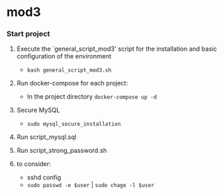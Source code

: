 # mod3

### Start project 


1. Execute the `general_script_mod3' script for the installation and basic configuration of the environment

    - `bash general_script_mod3.sh`

2. Run docker-compose for each project:

    - In the project directory `docker-compose up -d`

3. Secure MySQL
    - `sudo mysql_secure_installation`

4. Run script_mysql.sql 

5. Run script_strong_password.sh

6. to consider:
    - sshd config
    - `sudo passwd -e $user` | `sudo chage -l $user`
